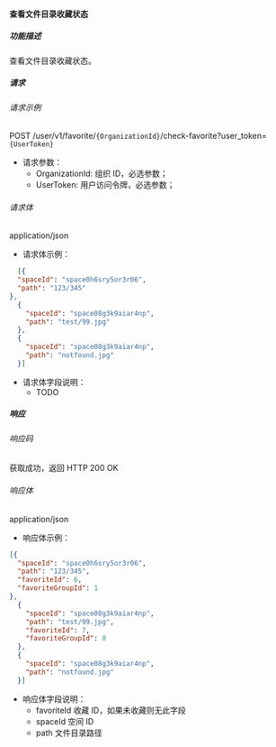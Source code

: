 #### 查看文件目录收藏状态

##### 功能描述

查看文件目录收藏状态。


##### 请求

###### 请求示例
POST /user/v1/favorite/`{OrganizationId}`/check-favorite?user_token=`{UserToken}`

- 请求参数：
  - OrganizationId: 组织 ID，必选参数；
  - UserToken: 用户访问令牌，必选参数；
###### 请求体

application/json

- 请求体示例：

```json
  [{
  "spaceId": "space0h6sry5or3r06",
  "path": "123/345"
},
  {
    "spaceId": "space08g3k9aiar4np",
    "path": "test/99.jpg"
  },
  {
    "spaceId": "space08g3k9aiar4np",
    "path": "notfound.jpg"
  }]
```

- 请求体字段说明：
    - TODO

##### 响应

###### 响应码

获取成功，返回 HTTP 200 OK

###### 响应体

application/json

- 响应体示例：

```json
[{
  "spaceId": "space0h6sry5or3r06",
  "path": "123/345",
  "favoriteId": 6,
  "favoriteGroupId": 1
},
  {
    "spaceId": "space08g3k9aiar4np",
    "path": "test/99.jpg",
    "favoriteId": 7,
    "favoriteGroupId": 0
  },
  {
    "spaceId": "space08g3k9aiar4np",
    "path": "notfound.jpg"
  }]
```

- 响应体字段说明：
  - favoriteId 收藏 ID，如果未收藏则无此字段
  - spaceId 空间 ID
  - path 文件目录路径
